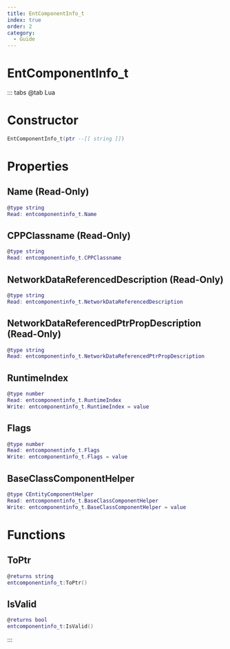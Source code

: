 ```yaml
---
title: EntComponentInfo_t
index: true
order: 2
category:
  - Guide
---
```


# EntComponentInfo_t

::: tabs
@tab Lua
# Constructor
```lua
EntComponentInfo_t(ptr --[[ string ]])
```
# Properties
## Name (Read-Only)
```lua
@type string
Read: entcomponentinfo_t.Name
```
## CPPClassname (Read-Only)
```lua
@type string
Read: entcomponentinfo_t.CPPClassname
```
## NetworkDataReferencedDescription (Read-Only)
```lua
@type string
Read: entcomponentinfo_t.NetworkDataReferencedDescription
```
## NetworkDataReferencedPtrPropDescription (Read-Only)
```lua
@type string
Read: entcomponentinfo_t.NetworkDataReferencedPtrPropDescription
```
## RuntimeIndex 
```lua
@type number
Read: entcomponentinfo_t.RuntimeIndex
Write: entcomponentinfo_t.RuntimeIndex = value
```
## Flags 
```lua
@type number
Read: entcomponentinfo_t.Flags
Write: entcomponentinfo_t.Flags = value
```
## BaseClassComponentHelper 
```lua
@type CEntityComponentHelper
Read: entcomponentinfo_t.BaseClassComponentHelper
Write: entcomponentinfo_t.BaseClassComponentHelper = value
```
# Functions
## ToPtr
```lua
@returns string
entcomponentinfo_t:ToPtr()
```
## IsValid
```lua
@returns bool
entcomponentinfo_t:IsValid()
```

:::
